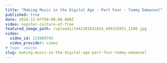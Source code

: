 ```yaml
---
title: "Making Music in the Digital Age - Part Four - Tommy Emmanuel"
published: true
date: 2014-12-07T00:00:00.000Z
video: napster-culture-of-free
featured_image_path: /uploads/1442103631834_499316931_1280.jpg
video:
  video_id: 113800745
  video_provider: vimeo
# type: voices
slug: making-music-in-the-digital-age-part-four-tommy-emmanuel
---
```

